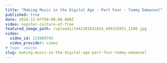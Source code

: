 ```yaml
---
title: "Making Music in the Digital Age - Part Four - Tommy Emmanuel"
published: true
date: 2014-12-07T00:00:00.000Z
video: napster-culture-of-free
featured_image_path: /uploads/1442103631834_499316931_1280.jpg
video:
  video_id: 113800745
  video_provider: vimeo
# type: voices
slug: making-music-in-the-digital-age-part-four-tommy-emmanuel
---
```

